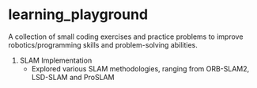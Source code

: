 # learning_playground
A collection of small coding exercises and practice problems to improve robotics/programming skills and problem-solving abilities.

1. SLAM Implementation
    - Explored various SLAM methodologies, ranging from ORB-SLAM2, LSD-SLAM and ProSLAM
